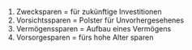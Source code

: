 1. Zwecksparen
	= für zukünftige Investitionen
2. Vorsichtssparen
	= Polster für Unvorhergesehenes
3. Vermögenssparen
	= Aufbau eines Vermögens
4. Vorsorgesparen
	= fürs hohe Alter sparen